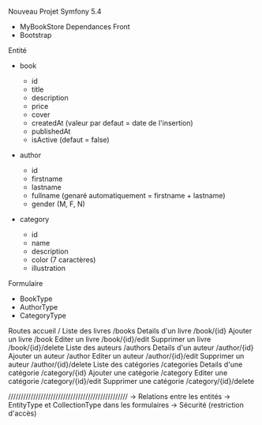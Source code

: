 Nouveau Projet Symfony 5.4

- MyBookStore
Dependances Front
- Bootstrap

Entité
- book 
    - id 
    - title 
    - description 
    - price 
    - cover 
    - createdAt (valeur par defaut = date de l'insertion) 
    - publishedAt 
    - isActive (defaut = false)

- author 
    - id 
    - firstname 
    - lastname 
    - fullname (genaré automatiquement = firstname + lastname) 
    - gender (M, F, N)

- category 
    - id 
    - name 
    - description 
    - color (7 caractères) 
    - illustration

Formulaire
- BookType
- AuthorType
- CategoryType

Routes
accueil /
Liste des livres /books
Details d'un livre /book/{id}
Ajouter un livre /book
Editer un livre /book/{id}/edit
Supprimer un livre /book/{id}/delete
Liste des auteurs /authors
Details d'un auteur /author/{id}
Ajouter un auteur /author
Editer un auteur /author/{id}/edit
Supprimer un auteur /author/{id}/delete
Liste des catégories /categories
Details d'une catégorie /category/{id}
Ajouter une catégorie /category
Editer une catégorie /category/{id}/edit
Supprimer une catégorie /category/{id}/delete

////////////////////////////////////////////////
-> Relations entre les entités
-> EntityType et CollectionType dans les formulaires
-> Sécurité (restriction d'accès)
